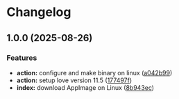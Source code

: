 # Changelog

## 1.0.0 (2025-08-26)


### Features

* **action:** configure and make binary on linux ([a042b99](https://github.com/remarkablegames/setup-love/commit/a042b99bf5afc05a7944b5efbdbb9bf5cc4bbaac))
* **action:** setup love version 11.5 ([177497f](https://github.com/remarkablegames/setup-love/commit/177497f94e23dcc1dc583c1de07793bf3559bdba))
* **index:** download AppImage on Linux ([8b943ec](https://github.com/remarkablegames/setup-love/commit/8b943ecb851237a66d523456e8c09f21491193eb))
